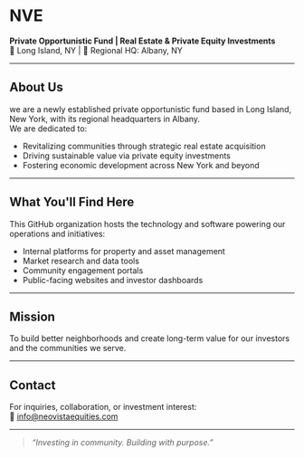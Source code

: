 # NVE

**Private Opportunistic Fund | Real Estate & Private Equity Investments**  
📍 Long Island, NY | 🏢 Regional HQ: Albany, NY

---

## About Us

we are a newly established private opportunistic fund based in Long Island, New York, with its regional headquarters in Albany.  
We are dedicated to:

- Revitalizing communities through strategic real estate acquisition  
- Driving sustainable value via private equity investments  
- Fostering economic development across New York and beyond

---

## What You'll Find Here

This GitHub organization hosts the technology and software powering our operations and initiatives:

- Internal platforms for property and asset management  
- Market research and data tools  
- Community engagement portals  
- Public-facing websites and investor dashboards

---

## Mission

To build better neighborhoods and create long-term value for our investors and the communities we serve.

---

## Contact

For inquiries, collaboration, or investment interest:  
📧 [info@neovistaequities.com](mailto:info@neovistaequities.com)  

---

> *“Investing in community. Building with purpose.”*
